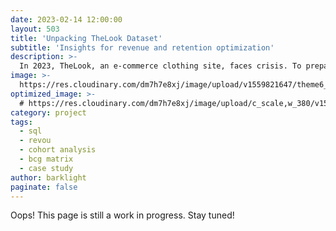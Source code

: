 ```yaml
---
date: 2023-02-14 12:00:00
layout: 503
title: 'Unpacking TheLook Dataset'
subtitle: 'Insights for revenue and retention optimization'
description: >-
  In 2023, TheLook, an e-commerce clothing site, faces crisis. To prepare, they cut resources in low-growth categories and aim to increase customer retention rates. With an analysis of revenue, profit, and retention performance, TheLook must allocate resources effectively and improve customer loyalty to survive.
image: >-
  https://res.cloudinary.com/dm7h7e8xj/image/upload/v1559821647/theme6_qeeojf.jpg
optimized_image: >-
  # https://res.cloudinary.com/dm7h7e8xj/image/upload/c_scale,w_380/v1559821647/theme6_qeeojf.jpg
category: project
tags:
  - sql
  - revou
  - cohort analysis
  - bcg matrix
  - case study
author: barklight
paginate: false
---
```

Oops! This page is still a work in progress. Stay tuned!
